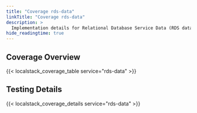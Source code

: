 ```yaml
---
title: "Coverage rds-data"
linkTitle: "Coverage rds-data"
description: >
  Implementation details for Relational Database Service Data (RDS data)
hide_readingtime: true
---
```


## Coverage Overview
{{< localstack_coverage_table service="rds-data" >}}

## Testing Details
{{< localstack_coverage_details service="rds-data" >}}
